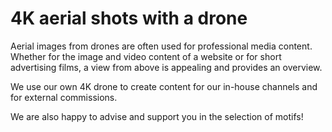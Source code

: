 # 4K aerial shots with a drone

Aerial images from drones are often used for professional media content. Whether for the image and video content of a website or for short advertising films, a view from above is appealing and provides an overview.

We use our own 4K drone to create content for our in-house channels and for external commissions.

We are also happy to advise and support you in the selection of motifs!